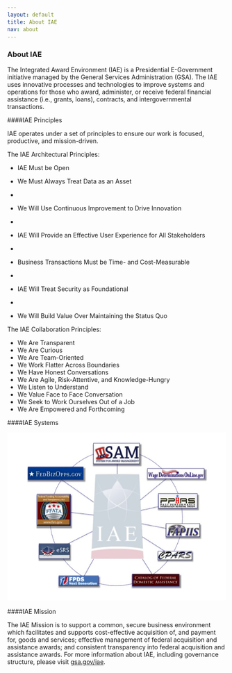 ```yaml
---
layout: default
title: About IAE
nav: about
---
```


### About IAE

The Integrated Award Environment (IAE) is a Presidential E-Government initiative managed by the General Services Administration (GSA). The IAE uses innovative processes and technologies to improve systems and operations for those who award, administer, or receive federal financial assistance (i.e., grants, loans), contracts, and intergovernmental transactions.

####IAE Principles

IAE operates under a set of principles to ensure our work is focused, productive, and mission-driven.

The IAE Architectural Principles:
+ IAE Must be Open

+ We Must Always Treat Data as an Asset
+ 
+ We Will Use Continuous Improvement to Drive Innovation
+ 
+ IAE Will Provide an Effective User Experience for All Stakeholders
+ 
+ Business Transactions Must be Time- and Cost-Measurable
+ 
+ IAE Will Treat Security as Foundational
+ 
+ We Will Build Value Over Maintaining the Status Quo


The IAE Collaboration Principles:
* We Are Transparent
* We Are Curious
* We Are Team-Oriented
* We Work Flatter Across Boundaries
* We Have Honest Conversations
* We Are Agile, Risk-Attentive, and Knowledge-Hungry
* We Listen to Understand
* We Value Face to Face Conversation
* We Seek to Work Ourselves Out of a Job
* We Are Empowered and Forthcoming

####IAE Systems
<div class="container">
<img src="../images/IAESystems.png" style="float:center" class="markdown-imagecenter" alt="" />
</div>

####IAE Mission

The IAE Mission is to support a common, secure business environment which facilitates and supports cost-effective acquisition of, and payment for, goods and services; effective management of federal acquisition and assistance awards; and consistent transparency into federal acquisition and assistance awards.
For more information about IAE, including governance structure, please visit [gsa.gov/iae](http://www.gsa.gov/iae).


